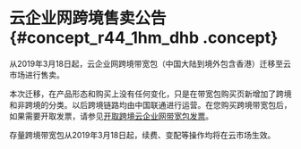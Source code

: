 # 云企业网跨境售卖公告 {#concept_r44_1hm_dhb .concept}

从2019年3月18日起，云企业网跨境带宽包（中国大陆到境外包含香港）迁移至云市场进行售卖。

本次迁移，在产品形态和购买上没有任何变化，只是在带宽包购买页新增加了跨境和非跨境的分类。以后跨境链路均由中国联通进行运营。在您购买跨境带宽包后，如果需要开取发票，请参见[开取跨境云企业网带宽包发票](https://help.aliyun.com/document_detail/111163.html)。

存量跨境带宽包从2019年3月18日起，续费、变配等操作均将在云市场生效。

